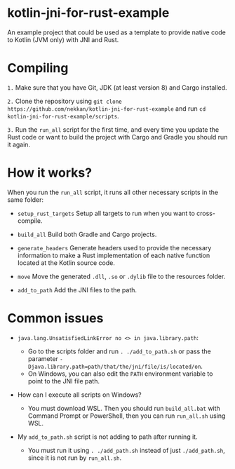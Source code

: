 # kotlin-jni-for-rust-example

An example project that could be used as a template to provide native code to Kotlin (JVM only)
with JNI and Rust.

# Compiling

`1.` Make sure that you have Git, JDK (at least version 8) and Cargo installed.

`2.` Clone the repository using `git clone https://github.com/nekkan/kotlin-jni-for-rust-example`
and run `cd kotlin-jni-for-rust-example/scripts`.

`3.` Run the `run_all` script for the first time, and every time you update the Rust code or want to build the project
with Cargo and Gradle you should run it again.

# How it works?

When you run the `run_all` script, it runs all other necessary scripts in the same folder:

* `setup_rust_targets` Setup all targets to run when you want to cross-compile.

* `build_all` Build both Gradle and Cargo projects.

* `generate_headers` Generate headers used to provide the necessary information to make a Rust implementation of each
  native function located at the Kotlin source code.

* `move` Move the generated `.dll`, `.so` or `.dylib` file to the resources folder.

* `add_to_path` Add the JNI files to the path.

# Common issues

* `java.lang.UnsatisfiedLinkError no <> in java.library.path`:
  - Go to the scripts folder and run `. ./add_to_path.sh` or pass the parameter
    `-Djava.library.path=path/that/the/jni/file/is/located/on`.
  - On Windows, you can also edit the `PATH` environment variable to point to the JNI file path.

* How can I execute all scripts on Windows?
  - You must download WSL. Then you should run `build_all.bat` with Command Prompt or PowerShell, then you can
    run `run_all.sh` using WSL.

* My `add_to_path.sh` script is not adding to path after running it.
  - You must run it using `. ./add_path.sh` instead of just `./add_path.sh`, since it is not run by `run_all.sh`.